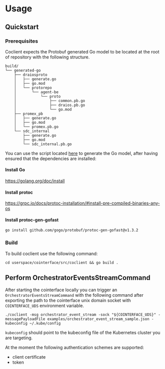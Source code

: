 # Usage

## Quickstart

### Prerequisites

Coclient expects the Protobuf generated Go model to be located at the root of
repository with the following structure.

```
build/
└── generated-go
    ├── draiosproto
    │   ├── generate.go
    │   ├── go.mod
    │   └── protorepo
    │       └── agent-be
    │           └── proto
    │               ├── common.pb.go
    │               ├── draios.pb.go
    │               └── go.mod
    ├── promex_pb
    │   ├── generate.go
    │   ├── go.mod
    │   └── promex.pb.go
    └── sdc_internal
        ├── generate.go
        ├── go.mod
        └── sdc_internal.pb.go
```

You can use the script located [here](../../../../scripts/generate_go_proto.sh)
to generate the Go model, after having ensured that the dependencies are
installed:

#### Install Go

<https://golang.org/doc/install>

#### Install protoc

<https://grpc.io/docs/protoc-installation/#install-pre-compiled-binaries-any-os>

#### Install protoc-gen-gofast

```
go install github.com/gogo/protobuf/protoc-gen-gofast@v1.3.2
```

### Build

To build coclient use the following command:

```
cd userspace/cointerface/src/coclient && go build .
```

## Perform OrchestratorEventsStreamCommand

After starting the cointerface locally you can trigger an
`OrchestratorEventsStreamCommand` with the following command after exporting
the path to the cointerface unix domain socket with `COINTERFACE_UDS`
environment variable.

```
./coclient -msg orchestrator_event_stream -sock "${COINTERFACE_UDS}" -messagePayloadFile examples/orchestrator_event_stream_sample.json -kubeconfig ~/.kube/config
```

`kubeconfig` should point to the kubeconfig file of the Kubernetes cluster you
are targeting.

At the moment the following authentication schemes are supported:
- client certificate
- token
